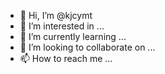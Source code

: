 - 👋 Hi, I’m @kjcymt
- 👀 I’m interested in ...
- 🌱 I’m currently learning ...
- 💞️ I’m looking to collaborate on ...
- 📫 How to reach me ...

<!---
kjcymt/kjcymt is a ✨ special ✨ repository because its `README.md` (this file) appears on your GitHub profile.
You can click the Preview link to take a look at your changes.
--->
